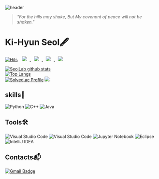 ![header](https://capsule-render.vercel.app/api?type=waving&color=gradient&customColorList=0,2,2,5,28&height=185&section=header&text=Seol'%20Lab.&fontSize=70&rotate=-2)
> _"For the hills may shake, But My covenant of peace will not be shaken."_

# Ki-Hyun Seol🖋
[![Hits](https://hits.seeyoufarm.com/api/count/incr/badge.svg?url=https%3A%2F%2Fgithub.com%2Fseol731%2Fseol731%2Fedit%2Fmain%2FREADME.md&count_bg=%230A130E&title_bg=%23555555&icon=electron.svg&icon_color=%231AC49E&title=hits&edge_flat=false)](https://hits.seeyoufarm.com)
 <a href="https://www.instagram.com/key_seol/"><img src="http://img.shields.io/badge/-key_seol-833ab4?style=flat&logo=Instagram&link=https://www.instagram.com/key_seol/"
style="height : auto; margin-left : 10px; margin-right : 10px;"/>
 <a href="https://velog.io/@seolpark"><img src="http://img.shields.io/badge/-Seol'Lab-72c6db?style=flat&logo=velog&link=https://velog.io/@seolpark"
style="height : auto; margin-left : 10px; margin-right : 10px;"/>
  <a href="https://www.notion.so/Get_Started-9ebf49104de944d19250c6ed4a20708a"><img src="http://img.shields.io/badge/-Get_started-000000?style=flat&logo=notion&link=https://www.notion.so/Get_Started-9ebf49104de944d19250c6ed4a20708a"
style="height : auto; margin-left : 10px; margin-right : 10px;"/>
  <a href="https://seolpark.tistory.com/"><img src="http://img.shields.io/badge/-MyStory-000000?style=flat&logo=Tistory&link=https://seolpark.tistory.com/"
style="height : auto; margin-left : 10px; margin-right : 10px;"/>





   
   

![SeolLab github stats](https://github-readme-stats.vercel.app/api?username=SeolLab&show_icons=true&theme=chartreuse-dark)  
![Top Langs](https://github-readme-stats.vercel.app/api/top-langs/?username=SeolLab&layout=compact&theme=chartreuse-dark)   
[![Solved.ac Profile](http://mazassumnida.wtf/api/v2/generate_badge?boj=isaiah_54)](https://solved.ac/profile/isaiah_54)
 <img src="http://mazandi.herokuapp.com/api?handle=isaiah_54&theme=warm"/>
   

## skills🔑
<!-- 
![Spring](https://img.shields.io/badge/Spring-6DB33F.svg?&style=flat&logo=Spring&logoColor=white) -->
![Python](https://img.shields.io/badge/Python-3776AB.svg?&style=flat&logo=Python&logoColor=white)
![C++](https://img.shields.io/badge/c++-%2300599C.svg?style=flat&logo=c%2B%2B&logoColor=white)
![Java](https://img.shields.io/badge/java-%23ED8B00.svg?style=flat&logo=openjdk&logoColor=white)
<!-- ![Android](https://img.shields.io/badge/Android-3DDC84.svg?&style=flat&logo=Android&logoColor=white)
![JavaScript](https://img.shields.io/badge/JavaScript-F7DF1E.svg?&style=flat&logo=JavaScript&logoColor=white)
 -->
<!-- ![TypeScript](https://img.shields.io/badge/TypeScript-3178C6.svg?&style=flat&logo=TypeScript&logoColor=white)
![HTML5](https://img.shields.io/badge/HTML5-E34F26.svg?&style=flat&logo=HTML5&logoColor=white)
![CSS3](https://img.shields.io/badge/CSS3-1572B6.svg?&style=flat&logo=CSS3&logoColor=white)
![MySQL](https://img.shields.io/badge/MySQL-4479A1.svg?&style=flat&logo=MySQL&logoColor=white)
![Oracle](https://img.shields.io/badge/Oracle-F80000.svg?&style=flat&logo=Oracle&logoColor=white) -->
  
  
## Tools🛠
 
![Visual Studio Code](https://img.shields.io/badge/Visual%20Studio%20Code-0078d7.svg?style=flat&logo=visual-studio-code&logoColor=white)
![Visual Studio Code](https://img.shields.io/badge/Visual%20Studio%20Code-007ACC.svg?&flat&logo=Visual%20Studio%20Code&logoColor=white)
![Jupyter Notebook](https://img.shields.io/badge/jupyter-%23FA0F00.svg?style=flat&logo=jupyter&logoColor=white)
![Eclipse](https://img.shields.io/badge/Eclipse-FE7A16.svg?style=flat&logo=Eclipse&logoColor=white)
![IntelliJ IDEA](https://img.shields.io/badge/IntelliJIDEA-000000.svg?style=flat&logo=intellij-idea&logoColor=white)
 
 
 
## Contacts:mailbox_with_mail:
[![Gmail Badge](https://img.shields.io/badge/Gmail-d14836?style=flat&logo=Gmail&logoColor=white&link=mailto:seolpark731@gmail.com)](mailto:seolpark731@gmail.com)
<!-- [![Naver Badge](https://img.shields.io/badge/Naver-03C75A?style=flat&logo=Naver&logoColor=white&link=mailto:rlatngus1691@naver.com)](mailto:rlatngus1691@naver.com) -->
